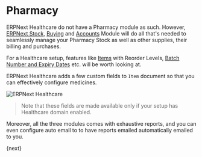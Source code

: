 <!-- add-breadcrumbs -->
# Pharmacy
ERPNext Healthcare do not have a Pharmacy module as such. However, [ERPNext Stock](https://erpnext.org/docs/user/manual/en/stock), [Buying](https://erpnext.org/docs/user/manual/en/buying) and [Accounts](https://erpnext.org/docs/user/manual/en/accounts) Module will do all that's needed to seamlessly manage your Pharmacy Stock as well as other supplies, their billing and purchases.

For a Healthcare setup, features like [Items](https://erpnext.org/docs/user/manual/en/stock/item) with Reorder Levels, [Batch Number and Expiry Dates](https://erpnext.org/docs/user/manual/en/stock/batch) etc. will be worth looking at.

ERPNext Healthcare adds a few custom fields to `Item` document so that you can effectively configure medicines.

<img class="screenshot" alt="ERPNext Healthcare" src="{{docs_base_url}}/assets/img/healthcare/items_custom_fields.png">

> Note that these fields are made available only if your setup has Healthcare domain enabled.

Moreover, all the three modules comes with exhaustive reports, and you can even configure auto email to to have reports emailed automatically emailed to you.

{next}
